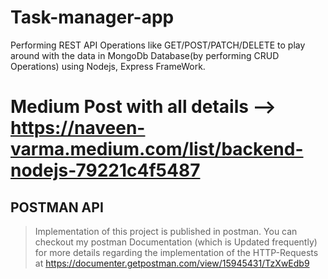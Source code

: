 # Task-manager-app
Performing REST API Operations like GET/POST/PATCH/DELETE to play around with the data in MongoDb Database(by performing CRUD Operations) using Nodejs, Express FrameWork.


# Medium Post with all details --> https://naveen-varma.medium.com/list/backend-nodejs-79221c4f5487


## POSTMAN API
> Implementation of this project is published in postman. You can checkout my postman Documentation (which is Updated frequently) for more details regarding the implementation of the HTTP-Requests at https://documenter.getpostman.com/view/15945431/TzXwEdb9
